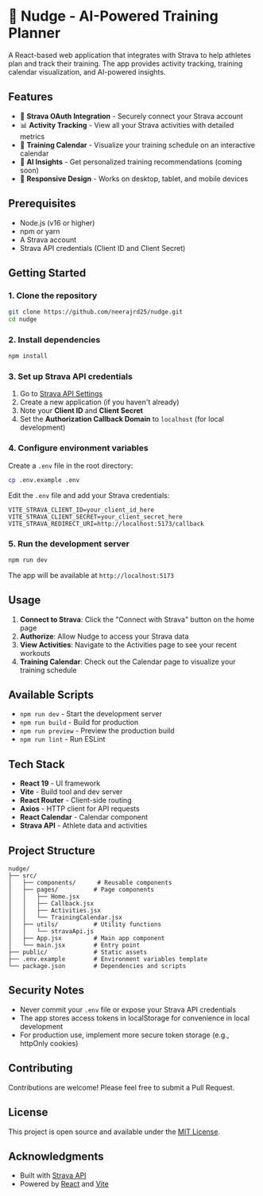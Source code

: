 # 🏃 Nudge - AI-Powered Training Planner

A React-based web application that integrates with Strava to help athletes plan and track their training. The app provides activity tracking, training calendar visualization, and AI-powered insights.

## Features

- 🔐 **Strava OAuth Integration** - Securely connect your Strava account
- 📊 **Activity Tracking** - View all your Strava activities with detailed metrics
- 📅 **Training Calendar** - Visualize your training schedule on an interactive calendar
- 🤖 **AI Insights** - Get personalized training recommendations (coming soon)
- 📱 **Responsive Design** - Works on desktop, tablet, and mobile devices

## Prerequisites

- Node.js (v16 or higher)
- npm or yarn
- A Strava account
- Strava API credentials (Client ID and Client Secret)

## Getting Started

### 1. Clone the repository

```bash
git clone https://github.com/neerajrd25/nudge.git
cd nudge
```

### 2. Install dependencies

```bash
npm install
```

### 3. Set up Strava API credentials

1. Go to [Strava API Settings](https://www.strava.com/settings/api)
2. Create a new application (if you haven't already)
3. Note your **Client ID** and **Client Secret**
4. Set the **Authorization Callback Domain** to `localhost` (for local development)

### 4. Configure environment variables

Create a `.env` file in the root directory:

```bash
cp .env.example .env
```

Edit the `.env` file and add your Strava credentials:

```env
VITE_STRAVA_CLIENT_ID=your_client_id_here
VITE_STRAVA_CLIENT_SECRET=your_client_secret_here
VITE_STRAVA_REDIRECT_URI=http://localhost:5173/callback
```

### 5. Run the development server

```bash
npm run dev
```

The app will be available at `http://localhost:5173`

## Usage

1. **Connect to Strava**: Click the "Connect with Strava" button on the home page
2. **Authorize**: Allow Nudge to access your Strava data
3. **View Activities**: Navigate to the Activities page to see your recent workouts
4. **Training Calendar**: Check out the Calendar page to visualize your training schedule

## Available Scripts

- `npm run dev` - Start the development server
- `npm run build` - Build for production
- `npm run preview` - Preview the production build
- `npm run lint` - Run ESLint

## Tech Stack

- **React 19** - UI framework
- **Vite** - Build tool and dev server
- **React Router** - Client-side routing
- **Axios** - HTTP client for API requests
- **React Calendar** - Calendar component
- **Strava API** - Athlete data and activities

## Project Structure

```
nudge/
├── src/
│   ├── components/      # Reusable components
│   ├── pages/          # Page components
│   │   ├── Home.jsx
│   │   ├── Callback.jsx
│   │   ├── Activities.jsx
│   │   └── TrainingCalendar.jsx
│   ├── utils/          # Utility functions
│   │   └── stravaApi.js
│   ├── App.jsx         # Main app component
│   └── main.jsx        # Entry point
├── public/             # Static assets
├── .env.example        # Environment variables template
└── package.json        # Dependencies and scripts
```

## Security Notes

- Never commit your `.env` file or expose your Strava API credentials
- The app stores access tokens in localStorage for convenience in local development
- For production use, implement more secure token storage (e.g., httpOnly cookies)

## Contributing

Contributions are welcome! Please feel free to submit a Pull Request.

## License

This project is open source and available under the [MIT License](LICENSE).

## Acknowledgments

- Built with [Strava API](https://developers.strava.com/)
- Powered by [React](https://react.dev/) and [Vite](https://vitejs.dev/)

